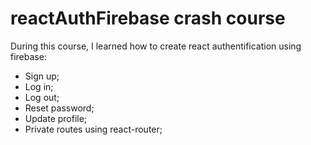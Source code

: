 # reactAuthFirebase crash course

During this course, I learned how to create react authentification using firebase:
* Sign up;
* Log in;
* Log out;
* Reset password;
* Update profile;
* Private routes using react-router;